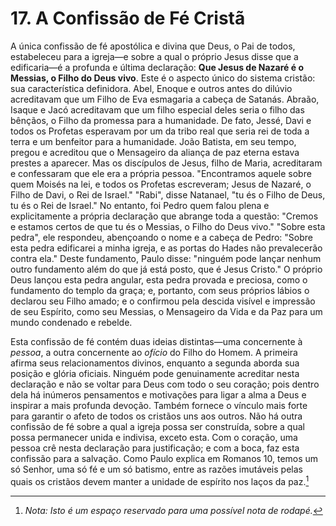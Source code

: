 # 17. A Confissão de Fé Cristã

A única confissão de fé apostólica e divina que Deus, o Pai de todos, estabeleceu para a igreja—e sobre a qual o próprio Jesus disse que a edificaria—é a profunda e última declaração: **Que Jesus de Nazaré é o Messias, o Filho do Deus vivo**. Este é o aspecto único do sistema cristão: sua característica definidora. Abel, Enoque e outros antes do dilúvio acreditavam que um Filho de Eva esmagaria a cabeça de Satanás. Abraão, Isaque e Jacó acreditavam que um filho especial deles seria o filho das bênçãos, o Filho da promessa para a humanidade. De fato, Jessé, Davi e todos os Profetas esperavam por um da tribo real que seria rei de toda a terra e um benfeitor para a humanidade. João Batista, em seu tempo, pregou e acreditou que o Mensageiro da aliança de paz eterna estava prestes a aparecer. Mas os discípulos de Jesus, filho de Maria, acreditaram e confessaram que ele era a própria pessoa. "Encontramos aquele sobre quem Moisés na lei, e todos os Profetas escreveram; Jesus de Nazaré, o Filho de Davi, o Rei de Israel." "Rabi", disse Natanael, "tu és o Filho de Deus, tu és o Rei de Israel." No entanto, foi Pedro quem falou plena e explicitamente a própria declaração que abrange toda a questão: "Cremos e estamos certos de que tu és o Messias, o Filho do Deus vivo." "Sobre esta pedra", ele respondeu, abençoando o nome e a cabeça de Pedro: "Sobre esta pedra edificarei a minha igreja, e as portas do Hades não prevalecerão contra ela." Deste fundamento, Paulo disse: "ninguém pode lançar nenhum outro fundamento além do que já está posto, que é Jesus Cristo." O próprio Deus lançou esta pedra angular, esta pedra provada e preciosa, como o fundamento do templo da graça; e, portanto, com seus próprios lábios o declarou seu Filho amado; e o confirmou pela descida visível e impressão de seu Espírito, como seu Messias, o Mensageiro da Vida e da Paz para um mundo condenado e rebelde.

Esta confissão de fé contém duas ideias distintas—uma concernente à *pessoa*, a outra concernente ao *ofício* do Filho do Homem. A primeira afirma seus relacionamentos divinos, enquanto a segunda aborda sua posição e glória oficiais. Ninguém pode genuinamente acreditar nesta declaração e não se voltar para Deus com todo o seu coração; pois dentro dela há inúmeros pensamentos e motivações para ligar a alma a Deus e inspirar a mais profunda devoção. Também fornece o vínculo mais forte para garantir o afeto de todos os cristãos uns aos outros. Não há outra confissão de fé sobre a qual a igreja possa ser construída, sobre a qual possa permanecer unida e indivisa, exceto esta. Com o coração, uma pessoa crê nesta declaração para justificação; e com a boca, faz esta confissão para a salvação. Como Paulo explica em Romanos 10, temos um só Senhor, uma só fé e um só batismo, entre as razões imutáveis pelas quais os cristãos devem manter a unidade de espírito nos laços da paz.[^2]

[^2]: *Nota: Isto é um espaço reservado para uma possível nota de rodapé.*
